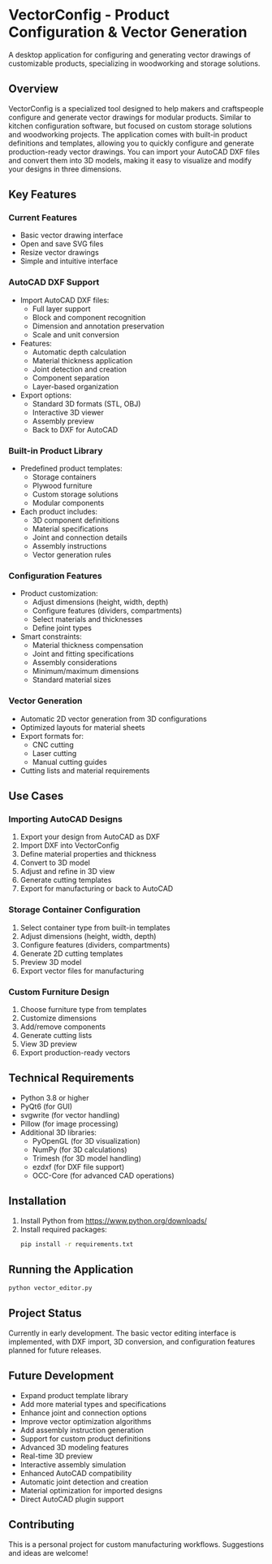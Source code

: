 # VectorConfig - Product Configuration & Vector Generation

A desktop application for configuring and generating vector drawings of customizable products, specializing in woodworking and storage solutions.

## Overview

VectorConfig is a specialized tool designed to help makers and craftspeople configure and generate vector drawings for modular products. Similar to kitchen configuration software, but focused on custom storage solutions and woodworking projects. The application comes with built-in product definitions and templates, allowing you to quickly configure and generate production-ready vector drawings. You can import your AutoCAD DXF files and convert them into 3D models, making it easy to visualize and modify your designs in three dimensions.

## Key Features

### Current Features
- Basic vector drawing interface
- Open and save SVG files
- Resize vector drawings
- Simple and intuitive interface

### AutoCAD DXF Support
- Import AutoCAD DXF files:
  - Full layer support
  - Block and component recognition
  - Dimension and annotation preservation
  - Scale and unit conversion
- Features:
  - Automatic depth calculation
  - Material thickness application
  - Joint detection and creation
  - Component separation
  - Layer-based organization
- Export options:
  - Standard 3D formats (STL, OBJ)
  - Interactive 3D viewer
  - Assembly preview
  - Back to DXF for AutoCAD

### Built-in Product Library
- Predefined product templates:
  - Storage containers
  - Plywood furniture
  - Custom storage solutions
  - Modular components
- Each product includes:
  - 3D component definitions
  - Material specifications
  - Joint and connection details
  - Assembly instructions
  - Vector generation rules

### Configuration Features
- Product customization:
  - Adjust dimensions (height, width, depth)
  - Configure features (dividers, compartments)
  - Select materials and thicknesses
  - Define joint types
- Smart constraints:
  - Material thickness compensation
  - Joint and fitting specifications
  - Assembly considerations
  - Minimum/maximum dimensions
  - Standard material sizes

### Vector Generation
- Automatic 2D vector generation from 3D configurations
- Optimized layouts for material sheets
- Export formats for:
  - CNC cutting
  - Laser cutting
  - Manual cutting guides
- Cutting lists and material requirements

## Use Cases

### Importing AutoCAD Designs
1. Export your design from AutoCAD as DXF
2. Import DXF into VectorConfig
3. Define material properties and thickness
4. Convert to 3D model
5. Adjust and refine in 3D view
6. Generate cutting templates
7. Export for manufacturing or back to AutoCAD

### Storage Container Configuration
1. Select container type from built-in templates
2. Adjust dimensions (height, width, depth)
3. Configure features (dividers, compartments)
4. Generate 2D cutting templates
5. Preview 3D model
6. Export vector files for manufacturing

### Custom Furniture Design
1. Choose furniture type from templates
2. Customize dimensions
3. Add/remove components
4. Generate cutting lists
5. View 3D preview
6. Export production-ready vectors

## Technical Requirements

- Python 3.8 or higher
- PyQt6 (for GUI)
- svgwrite (for vector handling)
- Pillow (for image processing)
- Additional 3D libraries:
  - PyOpenGL (for 3D visualization)
  - NumPy (for 3D calculations)
  - Trimesh (for 3D model handling)
  - ezdxf (for DXF file support)
  - OCC-Core (for advanced CAD operations)

## Installation

1. Install Python from https://www.python.org/downloads/
2. Install required packages:
   ```bash
   pip install -r requirements.txt
   ```

## Running the Application

```bash
python vector_editor.py
```

## Project Status

Currently in early development. The basic vector editing interface is implemented, with DXF import, 3D conversion, and configuration features planned for future releases.

## Future Development

- Expand product template library
- Add more material types and specifications
- Enhance joint and connection options
- Improve vector optimization algorithms
- Add assembly instruction generation
- Support for custom product definitions
- Advanced 3D modeling features
- Real-time 3D preview
- Interactive assembly simulation
- Enhanced AutoCAD compatibility
- Automatic joint detection and creation
- Material optimization for imported designs
- Direct AutoCAD plugin support

## Contributing

This is a personal project for custom manufacturing workflows. Suggestions and ideas are welcome!